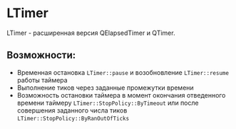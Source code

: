 # LTimer
LTimer - расширенная версия QElapsedTimer и QTimer.
## Возможности:
+ Временная остановка ``LTimer::pause`` и возобновление ``LTimer::resume`` работы таймера
+ Выполнение тиков через заданные промежутки времени
+ Возможность остановки таймера в момент окончания отведенного времени таймеру ``LTimer::StopPolicy::ByTimeout`` или после совершения заданного числа тиков ``LTimer::StopPolicy::ByRanOutOfTicks``